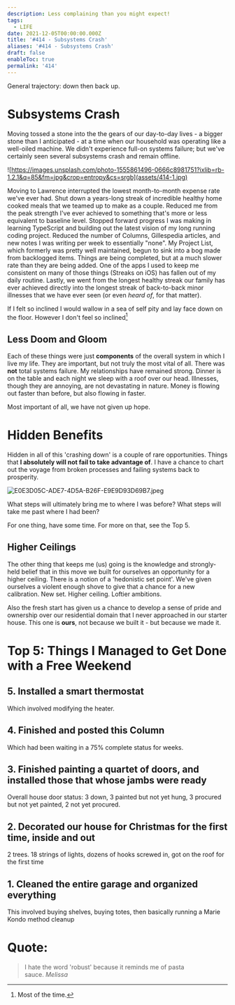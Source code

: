```yaml
---
description: Less complaining than you might expect!
tags:
  - LIFE
date: 2021-12-05T00:00:00.000Z
title: '#414 - Subsystems Crash'
aliases: '#414 - Subsystems Crash'
draft: false
enableToc: true
permalink: '414'
---
```


General trajectory: down then back up.

# Subsystems Crash

Moving tossed a stone into the the gears of our day-to-day lives - a bigger stone than I anticipated - at a time when our household was operating like a well-oiled machine. We didn't experience full-on systems failure; but we've certainly seen several subsystems crash and remain offline.

![https://images.unsplash.com/photo-1555861496-0666c8981751?ixlib=rb-1.2.1&q=85&fm=jpg&crop=entropy&cs=srgb](assets/414-1.jpg)

Moving to Lawrence interrupted the lowest month-to-month expense rate we've ever had. Shut down a years-long streak of incredible healthy home cooked meals that we teamed up to make as a couple. Reduced me from the peak strength I've ever achieved to something that's more or less equivalent to baseline level.  Stopped forward progress I was making in learning TypeScript and building out the latest vision of my long running coding project. Reduced the number of Columns, Gillespedia articles, and new notes I was writing per week to essentially "none". My Project List, which formerly was pretty well maintained, begun to sink into a bog made from backlogged items. Things are being completed, but at a much slower rate than they are being added. One of the apps I used to keep me consistent on many of those things (Streaks on iOS) has fallen out of my daily routine. Lastly, we went from the longest healthy streak our family has ever achieved directly into the longest streak of back-to-back minor illnesses that we have ever seen (or even *heard of*, for that matter). 

If I felt so inclined I would wallow in a sea of self pity and lay face down on the floor. However I don't feel so inclined[^1]

## Less Doom and Gloom

Each of these things were just **components** of the overall system in which I live my life. They are important, but not truly the most vital of all. There was **not** total systems failure. My relationships have remained strong. Dinner is on the table and each night we sleep with a roof over our head. Illnesses, though they are annoying, are not devastating in nature. Money is flowing out faster than before, but also flowing in faster. 

Most important of all, we have not given up hope.

# Hidden Benefits

Hidden in all of this 'crashing down' is a couple of rare opportunities. Things that **I absolutely will not fail to take advantage of**. I have a chance to chart out the voyage from broken processes and failing systems back to prosperity.

![E0E3D05C-ADE7-4D5A-B26F-E9E9D93D69B7.jpeg](assets/414-2.jpg)

What steps will ultimately bring me to where I was before? What steps will take me past where I had been? 

For one thing, have some time. For more on that, see the Top 5.

## Higher Ceilings

The other thing that keeps me (us) going is the knowledge and strongly-held belief that in this move we built for ourselves an opportunity for a higher ceiling. There is a notion of a 'hedonistic set point'. We've given ourselves a violent enough shove to give that a chance for a new calibration. New set. Higher ceiling. Loftier ambitions.

Also the fresh start has given us a chance to develop a sense of pride and ownership over our residential domain that I never approached in our starter house. This one is **ours**, not because we built it - but because we made it.



# Top 5: Things I Managed to Get Done with a Free Weekend



## 5. Installed a smart thermostat

Which involved modifying the heater.



## 4. Finished and posted this Column

Which had been waiting in a 75% complete status for weeks.



## 3. Finished painting a quartet of doors, and installed those that whose jambs were ready

Overall house door status: 3 down, 3 painted but not yet hung, 3 procured but not yet painted, 2 not yet procured.



## 2. Decorated our house for Christmas for the first time, inside and out

2 trees. 18 strings of lights, dozens of hooks screwed in, got on the roof for the first time



## 1. Cleaned the entire garage and organized everything

This involved buying shelves, buying totes, then basically running a Marie Kondo method cleanup



# **Quote:**



> I hate the word 'robust' because it reminds me of pasta sauce. <cite>Melissa</cite>

[^1]: Most of the time.

